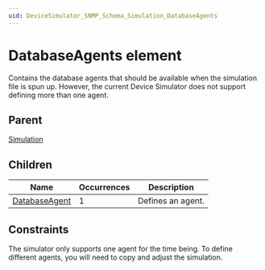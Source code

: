 ```yaml
---
uid: DeviceSimulator_SNMP_Schema_Simulation_DatabaseAgents
---
```


# DatabaseAgents element

Contains the database agents that should be available when the simulation file is spun up. However, the current Device Simulator does not support defining more than one agent.

## Parent

[Simulation](xref:DeviceSimulator_SNMP_Schema_Simulation)

## Children

|Name|Occurrences|Description|
|--- |--- |--- |
|[DatabaseAgent](xref:DeviceSimulator_SNMP_Schema_Simulation_DatabaseAgents_DatabaseAgent)|1|Defines an agent.|

## Constraints

The simulator only supports one agent for the time being. To define different agents, you will need to copy and adjust the simulation.
